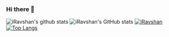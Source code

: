 ### Hi there 👋

<!--
**iRavshan/iRavshan** is a ✨ _special_ ✨ repository because its `README.md` (this file) appears on your GitHub profile.

Here are some ideas to get you started:

- 🔭 I’m currently working on ...
- 🌱 I’m currently learning ...
- 👯 I’m looking to collaborate on ...
- 🤔 I’m looking for help with ...
- 💬 Ask me about ...
- 📫 How to reach me: ...
- 😄 Pronouns: ...
- ⚡ Fun fact: ...
-->
![iRavshan's github stats](https://github-readme-stats.vercel.app/api?username=iRavshan)
![iRavshan's GitHub stats](https://github-readme-stats.vercel.app/api?username=iRavshan&show_icons=true)
[![iRavshan](https://github-readme-stats.vercel.app/api/pin/?username=iRavshan&repo=Procode)](https://github.com/iRavshan/Procode)
[![Top Langs](https://github-readme-stats.vercel.app/api/top-langs/?username=iRavshan)](https://github.com/iRavshan/github-readme-stats)

